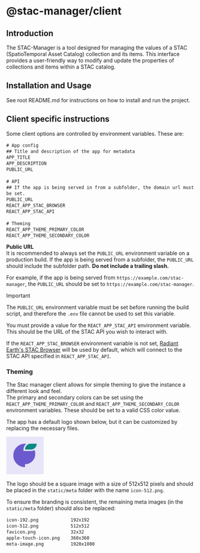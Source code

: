 # @stac-manager/client

## Introduction
The STAC-Manager is a tool designed for managing the values of a STAC (SpatioTemporal Asset Catalog) collection and its items. This interface provides a user-friendly way to modify and update the properties of collections and items within a STAC catalog.

## Installation and Usage
See root README.md for instructions on how to install and run the project.

## Client specific instructions

Some client options are controlled by environment variables. These are:
```
# App config
## Title and description of the app for metadata
APP_TITLE
APP_DESCRIPTION
PUBLIC_URL

# API
## If the app is being served in from a subfolder, the domain url must be set.
PUBLIC_URL
REACT_APP_STAC_BROWSER
REACT_APP_STAC_API

# Theming
REACT_APP_THEME_PRIMARY_COLOR
REACT_APP_THEME_SECONDARY_COLOR
```

**Public URL**  
It is recommended to always set the `PUBLIC_URL` environment variable on a production build.
If the app is being served from a subfolder, the `PUBLIC_URL` should include the subfolder path. **Do not include a trailing slash.**

For example, if the app is being served from `https://example.com/stac-manager`, the `PUBLIC_URL` should be set to `https://example.com/stac-manager`.

> [!IMPORTANT]
> The `PUBLIC_URL` environment variable must be set before running the build script, and therefore the `.env` file cannot be used to set this variable.

You must provide a value for the `REACT_APP_STAC_API` environment variable. This should be the URL of the STAC API you wish to interact with.

If the `REACT_APP_STAC_BROWSER` environment variable is not set, [Radiant Earth's STAC Browser](https://radiantearth.github.io/stac-browser/) will be used by default, which will connect to the STAC API specified in `REACT_APP_STAC_API`.

### Theming

The Stac manager client allows for simple theming to give the instance a different look and feel.  
The primary and secondary colors can be set using the `REACT_APP_THEME_PRIMARY_COLOR` and `REACT_APP_THEME_SECONDARY_COLOR` environment variables. These should be set to a valid CSS color value.

The app has a default logo shown below, but it can be customized by replacing the necessary files.

<img src='./static/meta/icon-512.png' alt='STAC Manager Logo' width='100px' />

The logo should be a square image with a size of 512x512 pixels and should be placed in the `static/meta` folder with the name `icon-512.png`.

To ensure the branding is consistent, the remaining meta images (in the `static/meta` folder) should also be replaced:
```
icon-192.png            192x192
icon-512.png            512x512
favicon.png             32x32
apple-touch-icon.png    360x360
meta-image.png          1920x1080
```
